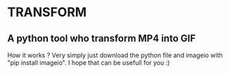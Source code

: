# TRANSFORM
## A python tool who transform MP4 into GIF
How it works ? 
Very simply just download the python file and imageio with "pip install imageio".
I hope that can be usefull for you :)
